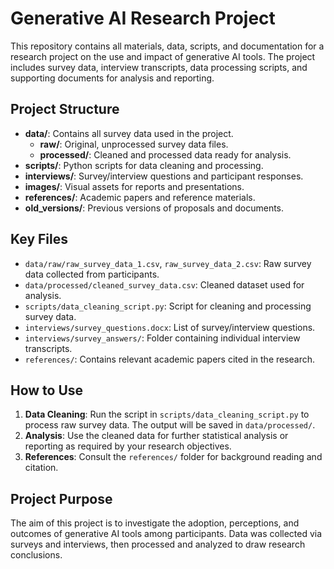 # Generative AI Research Project

This repository contains all materials, data, scripts, and documentation for a research project on the use and impact of generative AI tools. The project includes survey data, interview transcripts, data processing scripts, and supporting documents for analysis and reporting.

## Project Structure

- **data/**: Contains all survey data used in the project.
  - **raw/**: Original, unprocessed survey data files.
  - **processed/**: Cleaned and processed data ready for analysis.
- **scripts/**: Python scripts for data cleaning and processing.
- **interviews/**: Survey/interview questions and participant responses.
- **images/**: Visual assets for reports and presentations.
- **references/**: Academic papers and reference materials.
- **old_versions/**: Previous versions of proposals and documents.

## Key Files

- `data/raw/raw_survey_data_1.csv`, `raw_survey_data_2.csv`: Raw survey data collected from participants.
- `data/processed/cleaned_survey_data.csv`: Cleaned dataset used for analysis.
- `scripts/data_cleaning_script.py`: Script for cleaning and processing survey data.
- `interviews/survey_questions.docx`: List of survey/interview questions.
- `interviews/survey_answers/`: Folder containing individual interview transcripts.
- `references/`: Contains relevant academic papers cited in the research.

## How to Use

1. **Data Cleaning**: Run the script in `scripts/data_cleaning_script.py` to process raw survey data. The output will be saved in `data/processed/`.
2. **Analysis**: Use the cleaned data for further statistical analysis or reporting as required by your research objectives.
3. **References**: Consult the `references/` folder for background reading and citation.

## Project Purpose

The aim of this project is to investigate the adoption, perceptions, and outcomes of generative AI tools among participants. Data was collected via surveys and interviews, then processed and analyzed to draw research conclusions.
